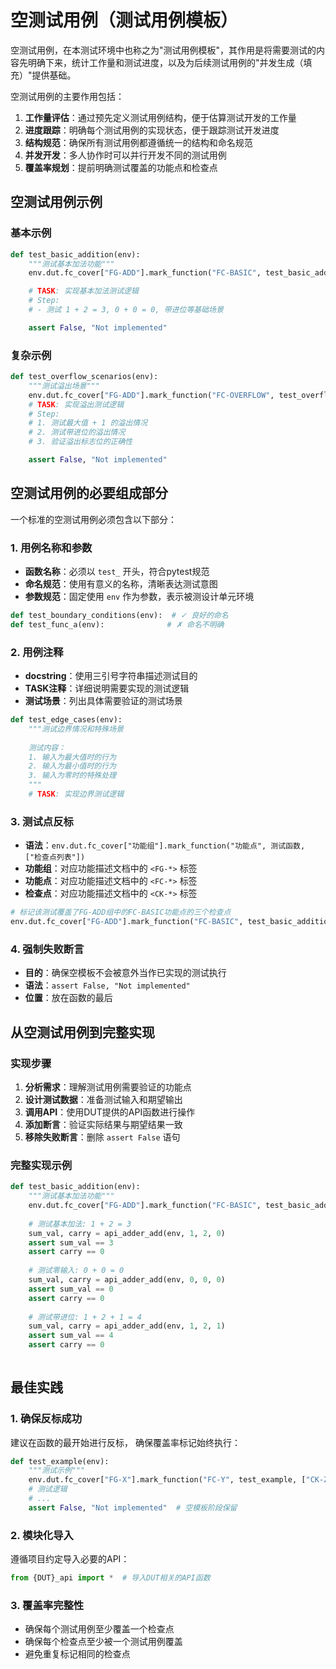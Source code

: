 
# 空测试用例（测试用例模板）

空测试用例，在本测试环境中也称之为"测试用例模板"，其作用是将需要测试的内容先明确下来，统计工作量和测试进度，以及为后续测试用例的"并发生成（填充）"提供基础。

空测试用例的主要作用包括：

1. **工作量评估**：通过预先定义测试用例结构，便于估算测试开发的工作量
2. **进度跟踪**：明确每个测试用例的实现状态，便于跟踪测试开发进度
3. **结构规范**：确保所有测试用例都遵循统一的结构和命名规范
4. **并发开发**：多人协作时可以并行开发不同的测试用例
5. **覆盖率规划**：提前明确测试覆盖的功能点和检查点

## 空测试用例示例

### 基本示例

```python
def test_basic_addition(env):
    """测试基本加法功能"""
    env.dut.fc_cover["FG-ADD"].mark_function("FC-BASIC", test_basic_addition, ["CK-NORM", "CK-ZERO", "CK-CIN"])

    # TASK: 实现基本加法测试逻辑
    # Step:
    # - 测试 1 + 2 = 3, 0 + 0 = 0, 带进位等基础场景

    assert False, "Not implemented"
```

### 复杂示例

```python
def test_overflow_scenarios(env):
    """测试溢出场景"""
    env.dut.fc_cover["FG-ADD"].mark_function("FC-OVERFLOW", test_overflow_scenarios, ["CK-OVERFLOW_NO_CIN", "CK-OVERFLOW_WITH_CIN"])
    # TASK: 实现溢出测试逻辑
    # Step:
    # 1. 测试最大值 + 1 的溢出情况
    # 2. 测试带进位的溢出情况
    # 3. 验证溢出标志位的正确性

    assert False, "Not implemented"
```

## 空测试用例的必要组成部分

一个标准的空测试用例必须包含以下部分：

### 1. 用例名称和参数

- **函数名称**：必须以 `test_` 开头，符合pytest规范
- **命名规范**：使用有意义的名称，清晰表达测试意图
- **参数规范**：固定使用 `env` 作为参数，表示被测设计单元环境

```python
def test_boundary_conditions(env):  # ✓ 良好的命名
def test_func_a(env):              # ✗ 命名不明确
```

### 2. 用例注释

- **docstring**：使用三引号字符串描述测试目的
- **TASK注释**：详细说明需要实现的测试逻辑
- **测试场景**：列出具体需要验证的测试场景

```python
def test_edge_cases(env):
    """测试边界情况和特殊场景
    
    测试内容：
    1. 输入为最大值时的行为
    2. 输入为最小值时的行为  
    3. 输入为零时的特殊处理
    """
    # TASK: 实现边界测试逻辑
```

### 3. 测试点反标

- **语法**：`env.dut.fc_cover["功能组"].mark_function("功能点", 测试函数, ["检查点列表"])`
- **功能组**：对应功能描述文档中的 `<FG-*>` 标签
- **功能点**：对应功能描述文档中的 `<FC-*>` 标签  
- **检查点**：对应功能描述文档中的 `<CK-*>` 标签

```python
# 标记该测试覆盖了FG-ADD组中的FC-BASIC功能点的三个检查点
env.dut.fc_cover["FG-ADD"].mark_function("FC-BASIC", test_basic_addition, ["CK-NORM", "CK-ZERO", "CK-CIN"])
```

### 4. 强制失败断言

- **目的**：确保空模板不会被意外当作已实现的测试执行
- **语法**：`assert False, "Not implemented"`
- **位置**：放在函数的最后

## 从空测试用例到完整实现

### 实现步骤

1. **分析需求**：理解测试用例需要验证的功能点
2. **设计测试数据**：准备测试输入和期望输出
3. **调用API**：使用DUT提供的API函数进行操作
4. **添加断言**：验证实际结果与期望结果一致
5. **移除失败断言**：删除 `assert False` 语句

### 完整实现示例

```python
def test_basic_addition(env):
    """测试基本加法功能"""
    env.dut.fc_cover["FG-ADD"].mark_function("FC-BASIC", test_basic_addition, ["CK-NORM", "CK-ZERO", "CK-CIN"])
    
    # 测试基本加法: 1 + 2 = 3
    sum_val, carry = api_adder_add(env, 1, 2, 0)
    assert sum_val == 3
    assert carry == 0
    
    # 测试零输入: 0 + 0 = 0  
    sum_val, carry = api_adder_add(env, 0, 0, 0)
    assert sum_val == 0
    assert carry == 0
    
    # 测试带进位: 1 + 2 + 1 = 4
    sum_val, carry = api_adder_add(env, 1, 2, 1)  
    assert sum_val == 4
    assert carry == 0
        
```

## 最佳实践

### 1. 确保反标成功

建议在函数的最开始进行反标， 确保覆盖率标记始终执行：

```python
def test_example(env):
    """测试示例"""  
    env.dut.fc_cover["FG-X"].mark_function("FC-Y", test_example, ["CK-Z"])
    # 测试逻辑
    # ...
    assert False, "Not implemented"  # 空模板阶段保留
```

### 2. 模块化导入

遵循项目约定导入必要的API：

```python
from {DUT}_api import *  # 导入DUT相关的API函数
```

### 3. 覆盖率完整性

- 确保每个测试用例至少覆盖一个检查点
- 确保每个检查点至少被一个测试用例覆盖
- 避免重复标记相同的检查点
